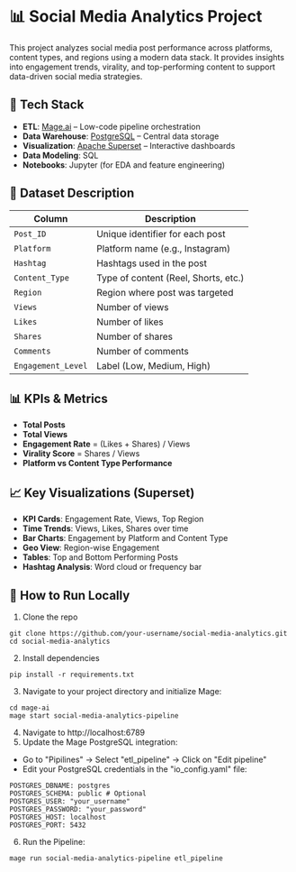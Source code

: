 # 📊 Social Media Analytics Project

This project analyzes social media post performance across platforms, content types, and regions using a modern data stack. It provides insights into engagement trends, virality, and top-performing content to support data-driven social media strategies.

## 🚀 Tech Stack

- **ETL**: [Mage.ai](https://www.mage.ai/) – Low-code pipeline orchestration
- **Data Warehouse**: [PostgreSQL](https://www.postgresql.org/) – Central data storage
- **Visualization**: [Apache Superset](https://superset.apache.org/) – Interactive dashboards
- **Data Modeling**: SQL
- **Notebooks**: Jupyter (for EDA and feature engineering)

## 📌 Dataset Description

| Column           | Description                        |
|------------------|------------------------------------|
| `Post_ID`        | Unique identifier for each post    |
| `Platform`       | Platform name (e.g., Instagram)    |
| `Hashtag`        | Hashtags used in the post          |
| `Content_Type`   | Type of content (Reel, Shorts, etc.) |
| `Region`         | Region where post was targeted     |
| `Views`          | Number of views                    |
| `Likes`          | Number of likes                    |
| `Shares`         | Number of shares                   |
| `Comments`       | Number of comments                 |
| `Engagement_Level` | Label (Low, Medium, High)        |

## 📊 KPIs & Metrics

- **Total Posts**
- **Total Views**
- **Engagement Rate** = (Likes + Shares) / Views
- **Virality Score** = Shares / Views
- **Platform vs Content Type Performance**

## 📈 Key Visualizations (Superset)

- **KPI Cards**: Engagement Rate, Views, Top Region
- **Time Trends**: Views, Likes, Shares over time
- **Bar Charts**: Engagement by Platform and Content Type
- **Geo View**: Region-wise Engagement
- **Tables**: Top and Bottom Performing Posts
- **Hashtag Analysis**: Word cloud or frequency bar

## 🧪 How to Run Locally

1. Clone the repo
```
git clone https://github.com/your-username/social-media-analytics.git
cd social-media-analytics
```
2. Install dependencies
```
pip install -r requirements.txt
```
3. Navigate to your project directory and initialize Mage:
```
cd mage-ai
mage start social-media-analytics-pipeline
```
4. Navigate to http://localhost:6789
5. Update the Mage PostgreSQL integration:
- Go to "Pipilines" → Select "etl_pipeline" → Click on "Edit pipeline"
- Edit your PostgreSQL credentials in the "io_config.yaml" file: 
```
POSTGRES_DBNAME: postgres
POSTGRES_SCHEMA: public # Optional
POSTGRES_USER: "your_username"
POSTGRES_PASSWORD: "your_password"
POSTGRES_HOST: localhost
POSTGRES_PORT: 5432
```
6. Run the Pipeline:
```
mage run social-media-analytics-pipeline etl_pipeline
```

